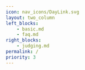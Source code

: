 ```yaml
---
icon: nav_icons/DayLink.svg
layout: two_column
left_blocks:
    - basic.md
    - faq.md
right_blocks:
    - judging.md
permalink: /
priority: 3
---
```

